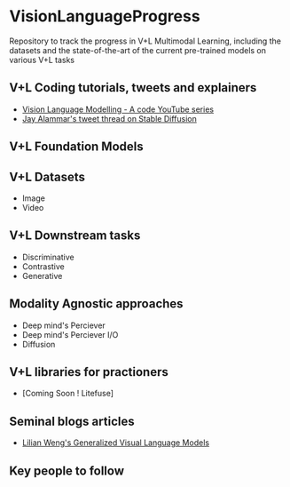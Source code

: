 # VisionLanguageProgress
Repository to track the progress in V+L Multimodal Learning, including the datasets and the state-of-the-art of the current pre-trained models on various V+L tasks

## V+L Coding tutorials, tweets and explainers
- [Vision Language Modelling - A code YouTube series](https://www.youtube.com/channel/UCCgQy6tY3yghpjX0axtQiJQ)
- [Jay Alammar's tweet thread on Stable Diffusion](https://twitter.com/JayAlammar/status/1572297768693006337)

## V+L Foundation Models

## V+L Datasets
- Image
- Video

## V+L Downstream tasks
- Discriminative
- Contrastive
- Generative

## Modality Agnostic approaches
- Deep mind's Perciever
- Deep mind's Perciever I/O
- Diffusion 

## V+L libraries for practioners
- [Coming Soon ! Litefuse]

## Seminal blogs articles
- [Lilian Weng's Generalized Visual Language Models](https://lilianweng.github.io/posts/2022-06-09-vlm/#:~:text=Processing%20images%20to%20generate%20text,text%20via%20a%20text%20decoder.)

## Key people to follow

